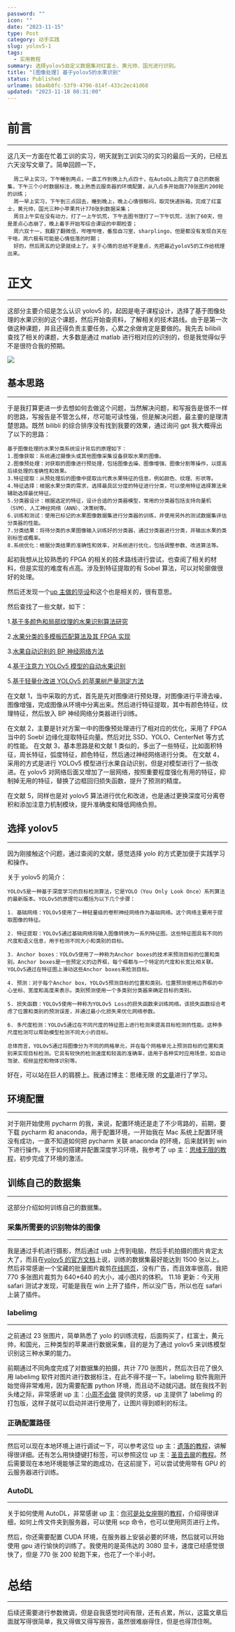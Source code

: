 ```yaml
---
password: ""
icon: ""
date: "2023-11-15"
type: Post
category: 动手实践
slug: yolov5-1
tags:
  - 实用教程
summary: 选择yolov5自定义数据集对红富士、黄元帅、国光进行识别。
title: "[图像处理] 基于yolov5的水果识别"
status: Published
urlname: b8a4b0fc-53f9-4796-814f-433c2ec41d68
updated: "2023-11-18 08:31:00"
---
```


# 前言

---

这几天一方面在忙着工训的实习，明天就到工训实习的实习的最后一天的，已经五六天没写文章了。简单回顾一下，

```text
  周二早上实习，下午睡到两点，一直工作到晚上九点四十，在AutoDL上跑完了自己的数据集，下午三个小时数据标注，晚上熟悉云服务器的环境配置，从八点多开始跑770张图片200轮的训练；
  周一早上实习，下午到三点回去，睡到晚上，晚上心情很郁闷，取完快递拆箱，完成了红富士，黄元帅，国光三种小苹果共计770张到数据采集；
  周日上午实在没有动力，打了一上午饥荒，下午去图书馆打了一下午饥荒，活到了60天，但是差点心态崩了，晚上着手开始写综合课设的中期检查；
  周六双十一，我翻了翻微信，哔哩哔哩，番茄自习室，sharplingo，但是都没有发现白天在干啥，周六极有可能是心情低落的时期；
  好的，然后周五的记录就续上了。关于心情的总结不是重点，先把最近yoloV5的工作给梳理出来。
```

# 正文

---

这部分主要介绍是怎么认识 yolov5 的，起因是电子课程设计，选择了基于图像处理的水果识别的这个课题，然后开始查资料，了解相关的技术路线。由于是第一次做这种课题，并且还得负责主要任务，心累之余做肯定是要做的。我先去 bilibili 查找了相关的课题，大多数是通过 matlab 进行相对应的识别的，但是我觉得似乎不是很符合我的预期。

![](https://bu.dusays.com/2023/11/15/65547538298c7.png)

## 基本思路

---

于是我打算更进一步去想如何去做这个问题，当然解决问题，和写报告是很不一样的思路，写报告是不管怎么样，尽可能可读性强，但是解决问题，最主要的是理清楚思路。既然 bilibli 的综合排序没有找到我要的效果，通过询问 gpt 我大概得出了以下的思路：

```text
基于图像处理的水果分类系统设计背后的原理如下：
1.图像获取：系统通过摄像头或其他图像采集设备获取水果的图像。
2.图像预处理：对获取的图像进行预处理，包括图像去噪、图像增强、图像分割等操作，以提高后续处理的准确性和效果。
3.特征提取：从预处理后的图像中提取出代表水果特征的信息，例如颜色、纹理、形状等。
4.特征选择：根据水果分类的需求，选择最具区分度的特征进行分类，可以使用特征选择算法来辅助选择最优特征。
5.分类器设计：根据选定的特征，设计合适的分类器模型，常用的分类器包括支持向量机（SVM）、人工神经网络（ANN）、决策树等。
6.训练和测试：使用已标记的水果图像数据集进行分类器的训练，并使用另外的测试数据集评估分类器的性能。
7.分类结果：将待分类的水果图像输入训练好的分类器，通过分类器进行分类，并输出水果的类别标签或概率。
8.系统优化：根据分类结果的准确性和效率，对系统进行优化，包括调整参数、改进算法等。
```

起初我想从比较熟悉的 FPGA 的相关的技术路线进行尝试，也查阅了相关的材料，但是实现的难度有点高。涉及到特征提取的有 Sobel 算法，可以对轮廓做很好的处理。

然后还发现一个[up 主做的毕设](https://www.bilibili.com/video/BV1rs4y1X7bE/?spm_id_from=333.337.search-card.all.click&vd_source=237e295a40d7aaea043ead8c0d2c78ab)和这个也是相关的，很有意思。

然后查找了一些文献，如下：

1.[基于多颜色和局部纹理的水果识别算法研究](http://cloud.matrixcore.top/s/BxpMf7ceWiMbpyY)

2.[水果分类的多模板匹配算法及其 FPGA 实现](http://cloud.matrixcore.top/s/Y8ey2oj99pKee6g)

3.[水果自动识别的 BP 神经网络方法](http://cloud.matrixcore.top/s/nFgerGYRqZZy8b3)

4.[基于注意力 YOLOv5 模型的自动水果识别](http://cloud.matrixcore.top/s/exaX3dNwfn4jgbZ)

5.[基于轻量化改进 YOLOv5 的苹果树产量测定方法](http://cloud.matrixcore.top/s/ecDHTxi8N3SjD4T)

在文献 1，当中采取的方式，首先是先对图像进行预处理，对图像进行平滑去噪，图像增强，完成图像从环境中分离出来。然后进行特征提取，其中有颜色特征，纹理特征，然后放入 BP 神经网络分类器进行训练。

在文献 2，主要是针对方案一中的图像预处理进行了相对应的优化，采用了 FPGA 当中的 Soebl 边缘化提取特征向量。然后对比 SSD、YOLO、CenterNet 等方式的性能。
在文献 3，基本思路是和文献 1 类似的，多出了一些特征，比如面积特征，周长特征，弧度特征，颜色特征，然后通过神经网络进行分类。
在文献 4，采用的方式是进行 YOLOv5 模型进行水果自动识别，但是对模型进行了一些改进。在 yolov5 对网络后面又增加了一层网络，按照重要程度强化有用的特征，抑制掉无用的特征，替换了边框回归损失函数，提升了预测的精度。

在文献 5，同样也是对 yolov5 算法进行优化和改进，也是通过更换深度可分离卷积和添加注意力机制模块，提升准确度和降低网络负担。

## 选择 yolov5

---

因为刚接触这个问题，通过查阅的文献，感觉选择 yolo 的方式更加便于实践学习和操作。

关于 yolov5 的简介：

```text
YOLOv5是一种基于深度学习的目标检测算法，它是YOLO（You Only Look Once）系列算法的最新版本。YOLOv5的原理可以概括为以下几个步骤：

1. 基础网络：YOLOv5使用了一种轻量级的卷积神经网络作为基础网络。这个网络主要用于提取图像的特征。

2. 特征提取：YOLOv5通过基础网络将输入图像转换为一系列特征图。这些特征图具有不同的尺度和语义信息，用于检测不同大小和类别的目标。

3. Anchor boxes：YOLOv5使用了一种称为Anchor boxes的技术来预测目标的位置和类别。Anchor boxes是一些预定义的边界框，每个框都与一个特定的尺度和长宽比相关联。YOLOv5通过在特征图上滑动这些Anchor boxes来检测目标。

4. 预测：对于每个Anchor box，YOLOv5预测目标的位置和类别。位置预测使用边界框的中心坐标、宽度和高度来表示。类别预测使用一个多类别分类器来确定目标的类别。

5. 损失函数：YOLOv5使用一种称为YOLOv5 Loss的损失函数来训练网络。该损失函数综合考虑了位置和类别的预测误差，并通过最小化损失来优化网络参数。

6. 多尺度检测：YOLOv5通过在不同尺度的特征图上进行检测来提高目标检测的性能。这种多尺度检测可以帮助模型检测不同大小的目标。

总体而言，YOLOv5通过将图像分为不同的网格单元，并在每个网格单元上预测目标的位置和类别来实现目标检测。它具有较快的检测速度和较高的准确率，适用于各种实时应用场景，如自动驾驶、视频监控和物体识别等。
```

好在，可以站在巨人的肩膀上。我通过博主：思绪无限 的[文章](https://www.cnblogs.com/sixuwuxian/p/17372580.html)进行了学习。

## 环境配置

---

对于刚开始使用 pycharm 的我，来说，配置环境还是走了不少弯路的，前期，要下载 pycharm 和 anaconda，用于配置环境，一开始我在 Mac 系统上配置环境没有成功，一直不知道如何把 pycharm 关联 anaconda 的环境，后来就转到 win 下进行操作。关于如何搭建并配置深度学习环境，我参考了 up 主：[思绪无限的教程](https://www.bilibili.com/video/BV1Hg4y1t78v/?spm_id_from=333.999.0.0&vd_source=237e295a40d7aaea043ead8c0d2c78ab)，初步完成了环境的激活。

## 训练自己的数据集

---

这部分介绍如何训练自己的数据集。

### 采集所需要的识别物体的图像

---

我是通过手机进行摄影，然后通过 usb 上传到电脑，然后手机拍摄的图片肯定太大了，而且在[yolov5 的官方文档](https://docs.ultralytics.com/yolov5/)上说，训练的数据集最好能达到 1500 张以上。然后非常感谢一个宝藏的批量图片裁剪[在线网页](https://uutool.cn/img-clip-batch/)，没有广告，而且效率很高，我把 770 多张图片裁剪为 640\*640 的大小，减小图片的体积。
11.18 更新：今天用 safari 测试才发现，可能是我在 win 上开了插件，所以没广告，所以也在 safari 上装了插件。

### labelimg

---

之前通过 23 张图片，简单熟悉了 yolo 的训练流程，后面购买了，红富士，黄元帅，和国光，三种类型的苹果进行数据采集，目的是为了通过 yolov5 来训练模型识别这三种水果的能力。

前期通过不同角度完成了对数据集的拍摄，共计 770 张图片，然后次日花了很久用 labelimg 软件对图片进行数据标注，在此不得不提一下。labelimg 软件我刚开始觉得非常难用，因为需要配置 python 环境，而且动不动就闪退。就在我找不到头绪之际，非常感谢 up 主：[小周不会做](https://www.bilibili.com/video/BV1Xh4y1574N/?spm_id_from=333.880.my_history.page.click&vd_source=237e295a40d7aaea043ead8c0d2c78ab) 提供的灵感，up 主提供了 labelimg 的打包版，这样子就可以启动并进行使用了，让图片得到顺利的标注。

### 正确配置路径

---

然后可以现在本地环境上进行调试一下，可以参考这位 up 主：[遗落的教程](https://www.bilibili.com/video/BV1f94y1R7a4/?spm_id_from=333.880.my_history.page.click&vd_source=237e295a40d7aaea043ead8c0d2c78ab)，讲解得很详细。还有怎么用快捷键打标签，可以参照这位 up 主：[圣音去扉](https://space.bilibili.com/471665566)的[教程](https://www.bilibili.com/video/BV1rT411f7Up/?spm_id_from=333.880.my_history.page.click&vd_source=237e295a40d7aaea043ead8c0d2c78ab)。然后需要现在本地环境能够正常的跑成功，在这前提下，可以尝试使用带有 GPU 的云服务器进行训练。

### AutoDL

---

关于如何使用 AutoDL，非常感谢 up 主：[你可是处女座啊](https://space.bilibili.com/21060026)的[教程](https://www.bilibili.com/video/BV13s4y1V7b4/?spm_id_from=333.880.my_history.page.click&vd_source=237e295a40d7aaea043ead8c0d2c78ab)，介绍得很详细，如何上传文件夹到服务器，可以使用 scp 命令，也可以使用网页进行上传。

然后，你还需要配置 CUDA 环境，在服务器上安装必要的环境，然后就可以开始使用 gpu 进行愉快的训练了。我使用的是英伟达的 3080 显卡，速度已经感觉很快了，但是 770 张 200 轮跑下来，也花了一个半小时。

# 总结

---

后续还需要进行参数微调，但是自我感觉时间有限，还有点累，所以，这篇文章后面就写得很简单，我又得做又得写报告，虽然很难崩得住，但是也得顶住啊。
